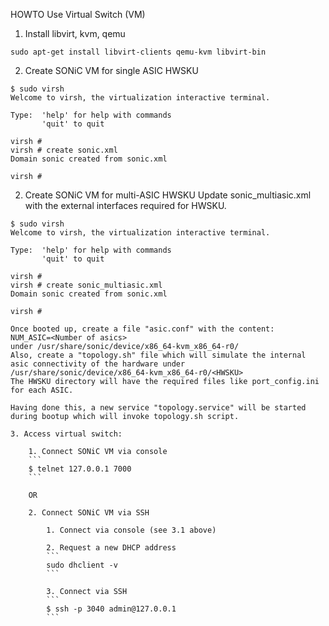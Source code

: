 HOWTO Use Virtual Switch (VM)

1. Install libvirt, kvm, qemu

```
sudo apt-get install libvirt-clients qemu-kvm libvirt-bin
```

2. Create SONiC VM for single ASIC HWSKU

```
$ sudo virsh
Welcome to virsh, the virtualization interactive terminal.

Type:  'help' for help with commands
       'quit' to quit

virsh # 
virsh # create sonic.xml
Domain sonic created from sonic.xml

virsh # 
```

2. Create SONiC VM for multi-ASIC HWSKU
Update sonic_multiasic.xml with the external interfaces 
required for HWSKU.

```
$ sudo virsh
Welcome to virsh, the virtualization interactive terminal.

Type:  'help' for help with commands
       'quit' to quit

virsh #
virsh # create sonic_multiasic.xml 
Domain sonic created from sonic.xml

virsh #

Once booted up, create a file "asic.conf" with the content:
NUM_ASIC=<Number of asics>
under /usr/share/sonic/device/x86_64-kvm_x86_64-r0/
Also, create a "topology.sh" file which will simulate the internal
asic connectivity of the hardware under
/usr/share/sonic/device/x86_64-kvm_x86_64-r0/<HWSKU>
The HWSKU directory will have the required files like port_config.ini
for each ASIC.

Having done this, a new service "topology.service" will be started
during bootup which will invoke topology.sh script.

3. Access virtual switch:

    1. Connect SONiC VM via console
    ```
    $ telnet 127.0.0.1 7000
    ```
    
    OR

    2. Connect SONiC VM via SSH
        
        1. Connect via console (see 3.1 above)

        2. Request a new DHCP address
        ```
        sudo dhclient -v
        ```
        
        3. Connect via SSH
        ```
        $ ssh -p 3040 admin@127.0.0.1
        ```
